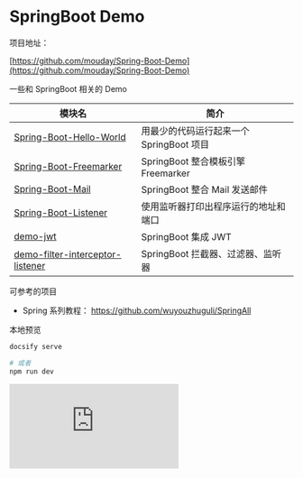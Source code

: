# SpringBoot Demo

项目地址：

[https://github.com/mouday/Spring-Boot-Demo](https://github.com/mouday/Spring-Boot-Demo)

一些和 SpringBoot 相关的 Demo

| 模块名| 简介 |
| ------------------- | ---------------------------------------- |
| [Spring-Boot-Hello-World](Spring-Boot-Hello-World/README.md)                                 | 用最少的代码运行起来一个 SpringBoot 项目 |
| [Spring-Boot-Freemarker](Spring-Boot-Freemarker/README.md)                     | SpringBoot 整合模板引擎 Freemarker       |
| [Spring-Boot-Mail](Spring-Boot-Mail/README.md)                                 | SpringBoot 整合 Mail 发送邮件            |
[Spring-Boot-Listener](Spring-Boot-Listener/README.md) | 使用监听器打印出程序运行的地址和端口
| [demo-jwt](demo-jwt/README.md)                                                 | SpringBoot 集成 JWT                      |
| [demo-filter-interceptor-listener](demo-filter-interceptor-listener/README.md) | SpringBoot 拦截器、过滤器、监听器        |


可参考的项目

- Spring 系列教程： https://github.com/wuyouzhuguli/SpringAll

本地预览

```bash
docsify serve

# 或者
npm run dev
```

![](https://api.isoyu.com/bing_images.php)
